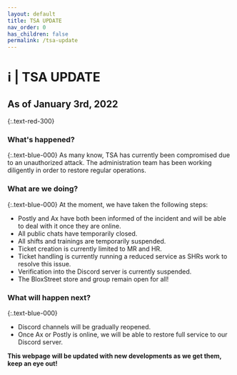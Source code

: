 ```yaml
---
layout: default
title: TSA UPDATE
nav_order: 0
has_children: false
permalink: /tsa-update
---
```


# ℹ️ | TSA UPDATE

## As of January 3rd, 2022
{:.text-red-300}

### What's happened?
{:.text-blue-000}
As many know, TSA has currently been compromised due to an unauthorized attack. 
The administration team has been working diligently in order to restore regular operations. 

### What are we doing?
{:.text-blue-000}
At the moment, we have taken the following steps:
- Postly and Ax have both been informed of the incident and will be able to deal with it once they are online.
- All public chats have temporarily closed.
- All shifts and trainings are temporarily suspended.
- Ticket creation is currently limited to MR and HR.
- Ticket handling is currently running a reduced service as SHRs work to resolve this issue.
- Verification into the Discord server is currently suspended.
- The BloxStreet store and group remain open for all!


### What will happen next?
{:.text-blue-000}
- Discord channels will be gradually reopened.
- Once Ax or Postly is online, we will be able to restore full service to our Discord server.

**This webpage will be updated with new developments as we get them, keep an eye out!**
